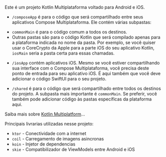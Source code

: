 Este é um projeto Kotlin Multiplataforma voltado para Android e iOS.

* `/composeApp` é para o código que será compartilhado entre seus aplicativos Compose Multiplataforma.
Ele contém várias subpastas:
- `commonMain` é para o código comum a todos os destinos.
- Outras pastas são para o código Kotlin que será compilado apenas para a plataforma indicada no nome da pasta.
Por exemplo, se você quiser usar o CoreCrypto da Apple para a parte iOS do seu aplicativo Kotlin,
`iosMain` seria a pasta certa para essas chamadas.

* `/iosApp` contém aplicativos iOS. Mesmo se você estiver compartilhando sua interface com o Compose Multiplataforma,
você precisa deste ponto de entrada para seu aplicativo iOS. É aqui também que você deve adicionar o código SwiftUI para o seu projeto.

* `/shared` é para o código que será compartilhado entre todos os destinos do projeto.
A subpasta mais importante é `commonMain`. Se preferir, você também pode adicionar código às pastas específicas da plataforma aqui.

Saiba mais sobre [Kotlin Multiplatform](https://www.jetbrains.com/help/kotlin-multiplatform-dev/get-started.html)…


Principais livrarias utilizadas nesse projeto:
* `ktor` - Conectividade com a internet
* `coil` - Carregamento de imagens asincronas
* `koin` -  Injetor de dependencias
* `skie` - Compatibilizador de ViewModels entre Android e iOS